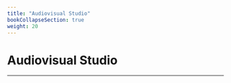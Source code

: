 ```yaml
---
title: "Audiovisual Studio"
bookCollapseSection: true
weight: 20
---
```


# Audiovisual Studio

---
